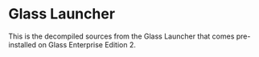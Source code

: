 # Glass Launcher

This is the decompiled sources from the Glass Launcher that comes pre-installed on Glass Enterprise Edition 2.